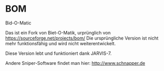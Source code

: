 # BOM
Bid-O-Matic


Das ist ein Fork von Biet-O-Matik, urprünglich von https://sourceforge.net/projects/bom/
Die ursprüngliche Version ist nicht mehr funktionsfähig und wird nicht weiterentwickelt.

Diese Version lebt und funktioniert dank JARVIS-7.




Andere Sniper-Software findet man hier: http://www.schnapper.de
